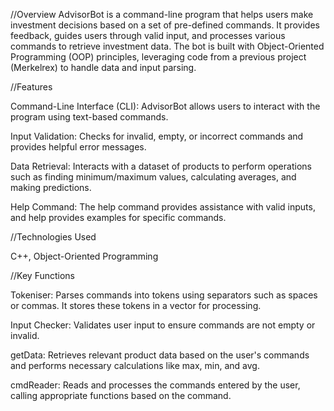 //Overview
AdvisorBot is a command-line program that helps users make investment decisions 
based on a set of pre-defined commands. It provides feedback, guides users through valid input, 
and processes various commands to retrieve investment data. 
The bot is built with Object-Oriented Programming (OOP) principles, 
leveraging code from a previous project (Merkelrex) to handle data and input parsing.


//Features

Command-Line Interface (CLI): AdvisorBot allows users to interact with the program using text-based commands.

Input Validation: Checks for invalid, empty, or incorrect commands and provides helpful error messages.

Data Retrieval: Interacts with a dataset of products to perform operations 
such as finding minimum/maximum values, calculating averages, and making predictions.

Help Command: The help command provides assistance with valid inputs, 
and help<cmd> provides examples for specific commands.


//Technologies Used

C++, 
Object-Oriented Programming


//Key Functions

Tokeniser: Parses commands into tokens using separators such as spaces or commas. It stores these tokens in a vector for processing.

Input Checker: Validates user input to ensure commands are not empty or invalid.

getData: Retrieves relevant product data based on the user's commands and performs necessary calculations like max, min, and avg.

cmdReader: Reads and processes the commands entered by the user, calling appropriate functions based on the command.
